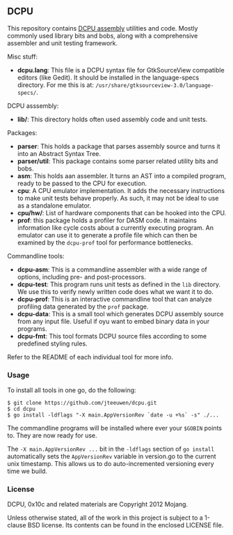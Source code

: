 ## DCPU

This repository contains [DCPU assembly][1] utilities and code.
Mostly commonly used library bits and bobs, along with a comprehensive
assembler and unit testing framework.

[1]: http://dcpu.com

Misc stuff:

* **dcpu.lang**: This file is a DCPU syntax file for GtkSourceView
  compatible editors (like Gedit). It should be installed in the
  language-specs directory.
  For me this is at: `/usr/share/gtksourceview-3.0/language-specs/`. 

DCPU asssembly:

* **lib/**: This directory holds often used assembly code and unit tests.

Packages:

* **parser**: This holds a package that parses assembly source and turns it
  into an Abstract Syntax Tree.
* **parser/util**: This package contains some parser related utility
  bits and bobs.
* **asm**: This holds aan assembler. It turns an AST into a compiled
  program, ready to be passed to the CPU for execution.
* **cpu**: A CPU emulator implementation. It adds the necessary instructions
  to make unit tests behave properly. As such, it may not be ideal to use
  as a standalone emulator.
* **cpu/hw/**: List of hardware components that can be hooked into the CPU.
* **prof**: this package holds a profiler for DASM code. It maintains
  information like cycle costs about a currently executing program.
  An emulator can use it to generate a profile file which can then be examined
  by the `dcpu-prof` tool for performance bottlenecks.

Commandline tools:

* **dcpu-asm**: This is a commandline assembler with a wide range of options,
  including pre- and post-processors.
* **dcpu-test**: This program runs unit tests as defined in the `lib` 
  directory. We use this to verify newly written code does what we
  want it to do.
* **dcpu-prof**: This is an interactive commandline tool that can analyze
  profiling data generated by the `prof` package.
* **dcpu-data**: This is a small tool which generates DCPU assembly source
  from any input file. Useful if oyu want to embed binary data in your
  programs.
* **dcpu-fmt**: This tool formats DCPU source files according to some
  predefined styling rules.

Refer to the README of each individual tool for more info.


### Usage

To install all tools in one go, do the following:

    $ git clone https://github.com/jteeuwen/dcpu.git
    $ cd dcpu
    $ go install -ldflags "-X main.AppVersionRev `date -u +%s` -s" ./...

The commandline programs will be installed where ever your `$GOBIN` points to.
They are now ready for use.

The `-X main.AppVersionRev ...` bit in the `-ldflags` section of
`go install` automatically sets the `AppVersionRev` variable in version.go
to the current unix timestamp. This allows us to do auto-incremented
versioning every time we build.

### License

DCPU, 0x10c and related materials are Copyright 2012 Mojang.

Unless otherwise stated, all of the work in this project is subject to a
1-clause BSD license. Its contents can be found in the enclosed LICENSE file.

